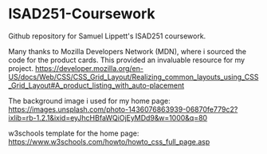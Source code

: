 # ISAD251-Coursework
Github repository for Samuel Lippett's ISAD251 coursework. 



Many thanks to Mozilla Developers Network (MDN), where i sourced the code for the product cards. This provided an
invaluable resource for my project. 
https://developer.mozilla.org/en-US/docs/Web/CSS/CSS_Grid_Layout/Realizing_common_layouts_using_CSS_Grid_Layout#A_product_listing_with_auto-placement


The background image i used for my home page:
https://images.unsplash.com/photo-1436076863939-06870fe779c2?ixlib=rb-1.2.1&ixid=eyJhcHBfaWQiOjEyMDd9&w=1000&q=80

w3schools template for the home page:
https://www.w3schools.com/howto/howto_css_full_page.asp
